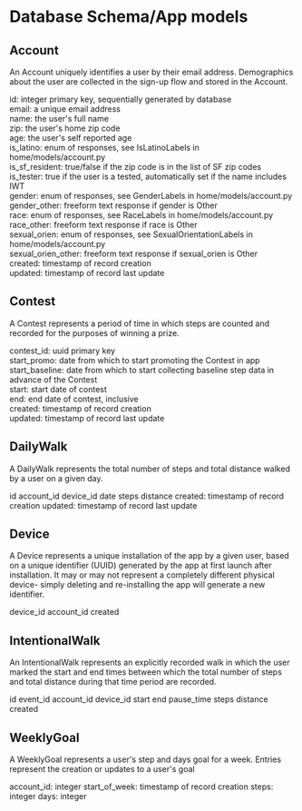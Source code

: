 # Database Schema/App models

## Account

An Account uniquely identifies a user by their email address. Demographics about the user are collected in the sign-up flow and stored in the Account.

id: integer primary key, sequentially generated by database  
email: a unique email address  
name: the user's full name  
zip: the user's home zip code  
age: the user's self reported age  
is_latino: enum of responses, see IsLatinoLabels in home/models/account.py  
is_sf_resident: true/false if the zip code is in the list of SF zip codes  
is_tester: true if the user is a tested, automatically set if the name includes IWT  
gender: enum of responses, see GenderLabels in home/models/account.py  
gender_other: freeform text response if gender is Other  
race: enum of responses, see RaceLabels in home/models/account.py  
race_other: freeform text response if race is Other  
sexual_orien: enum of responses, see SexualOrientationLabels in home/models/account.py  
sexual_orien_other: freeform text response if sexual_orien is Other  
created: timestamp of record creation  
updated: timestamp of record last update

## Contest

A Contest represents a period of time in which steps are counted and recorded for the purposes of winning a prize.

contest_id: uuid primary key  
start_promo: date from which to start promoting the Contest in app  
start_baseline: date from which to start collecting baseline step data in advance of the Contest  
start: start date of contest  
end: end date of contest, inclusive  
created: timestamp of record creation  
updated: timestamp of record last update  

## DailyWalk

A DailyWalk represents the total number of steps and total distance walked by a user on a given day.

id
account_id
device_id
date
steps
distance
created: timestamp of record creation
updated: timestamp of record last update

## Device

A Device represents a unique installation of the app by a given user, based on a unique identifier (UUID) generated by the app at first launch after installation. It may or may not represent a completely different physical device- simply deleting and re-installing the app will generate a new identifier.

device_id
account_id
created

## IntentionalWalk

An IntentionalWalk represents an explicitly recorded walk in which the user marked the start and end times between which the total number of steps and total distance during that time period are recorded.

id
event_id
account_id
device_id
start
end
pause_time
steps
distance
created

## WeeklyGoal

A WeeklyGoal represents a user's step and days goal for a week. Entries represent the creation or updates to a user's goal

account_id: integer
start_of_week: timestamp of record creation
steps: integer
days: integer